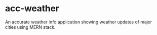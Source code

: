# acc-weather
An accurate weather info application showing weather updates of major cities using MERN stack.
